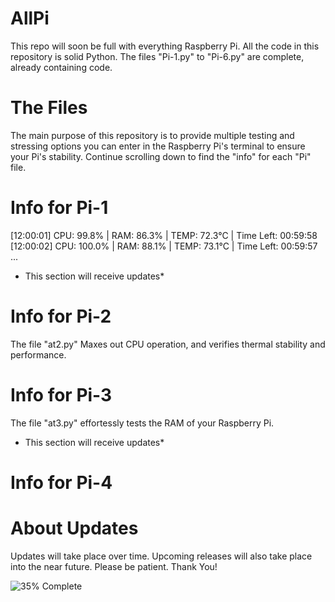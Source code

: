 # AllPi
This repo will soon be full with everything Raspberry Pi.
All the code in this repository is solid Python.
The files "Pi-1.py" to "Pi-6.py" are complete, already containing code.

# The Files
The main purpose of this repository is to provide multiple testing and stressing
options you can enter in the Raspberry Pi's terminal to ensure your Pi's stability.
Continue scrolling down to find the "info" for each "Pi" file.

# Info for Pi-1
[12:00:01] CPU: 99.8% | RAM: 86.3% | TEMP: 72.3°C | Time Left: 00:59:58
[12:00:02] CPU: 100.0% | RAM: 88.1% | TEMP: 73.1°C | Time Left: 00:59:57
...

* This section will receive updates*

# Info for Pi-2
The file "at2.py" Maxes out CPU operation,
and verifies thermal stability and performance.

# Info for Pi-3
The file "at3.py"
effortessly tests the 
RAM of your Raspberry Pi.

* This section will receive updates*

# Info for Pi-4


# About Updates
Updates will take place over time.
Upcoming releases will also 
take place into the near future.
Please be patient. Thank You!

![35% Complete](https://img.shields.io/badge/Progress-35%25-darkred)
